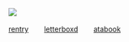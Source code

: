 ![](https://komarev.com/ghpvc/?username=LoveCrime&style=flat&color=A9B5AC&base=28137&label=Visitors!) ![]()

<a href="https://rentry.co/sylar">rentry</a>⠀⠀⠀<a href="https://letterboxd.com/dearhannibal/">letterboxd</a>⠀⠀⠀<a href="https://lovecrime.atabook.org">atabook</a>
